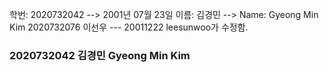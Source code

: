 학번: 2020732042 --> 2001년 07월 23일
이름: 김경민 --> Name: Gyeong Min Kim
2020732076 이선우 --- 20011222 leesunwoo가 수정함.
### 2020732042 김경민 Gyeong Min Kim
